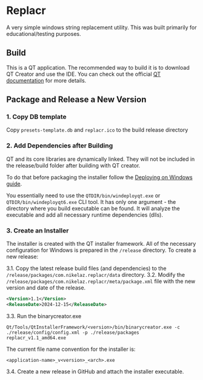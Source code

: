 # Replacr

A very simple windows string replacement utility. This was built primarily for educational/testing purposes.

## Build

This is a QT application. The recommended way to build it is to download QT Creator and use the IDE.
You can check out the official [QT documentation](https://doc.qt.io/qtcreator/creator-build-example-application.html) for more details.

## Package and Release a New Version

### 1. Copy DB template

Copy `presets-template.db` and `replacr.ico` to the build release directory

### 2. Add Dependencies after Building

QT and its core libraries are dynamically linked. They will not be included in the release/build folder after building with QT creator.

To do that before packaging the installer follow the [Deploying on Windows guide](https://doc.qt.io/qt-6/windows-deployment.html).

You essentially need to use the `QTDIR/bin/windeployqt.exe` or `QTDIR/bin/windeployqt6.exe` CLI tool. It has only one argument - the directory where you build executable can be found. It will analyze the executable and add all necessary runtime dependencies (dlls).

### 3. Create an Installer

The installer is created with the QT installer framework. All of the necessary configuration for Windows is prepared in the `/release` directory. To create a new release:

3.1. Copy the latest release build files (and dependencies) to the `/release/packages/com.nikelaz.replacr/data` directory.
3.2. Modify the `/release/packages/com.nikelaz.replacr/meta/package.xml` file with the new version and date of the release.

```xml
<Version>1.1</Version>
<ReleaseDate>2024-12-15</ReleaseDate>
```

3.3. Run the binarycreator.exe

```
Qt/Tools/QtInstallerFramework/<version>/bin/binarycreator.exe -c ./release/config/config.xml -p ./release/packages replacr_v1.1_amd64.exe
```

The current file name convention for the installer is:
```
<application-name>_v<version>_<arch>.exe
```

3.4. Create a new release in GitHub and attach the installer executable.